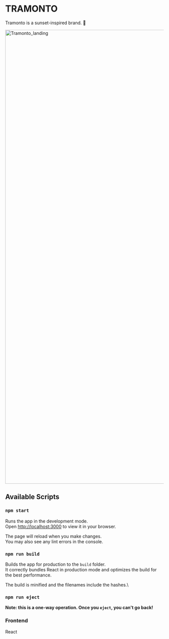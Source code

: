 # TRAMONTO
Tramonto is a sunset-inspired brand. 🌆

<img width="1440" alt="Tramonto_landing" src="https://github.com/lvbn/Tramonto/assets/65773848/d2701fb3-b430-4006-b48e-29876c8f919f">


## Available Scripts

### `npm start`

Runs the app in the development mode.\
Open [http://localhost:3000](http://localhost:3000) to view it in your browser.

The page will reload when you make changes.\
You may also see any lint errors in the console.

### `npm run build`

Builds the app for production to the `build` folder.\
It correctly bundles React in production mode and optimizes the build for the best performance.

The build is minified and the filenames include the hashes.\

### `npm run eject`

**Note: this is a one-way operation. Once you `eject`, you can't go back!**


### Frontend

React
